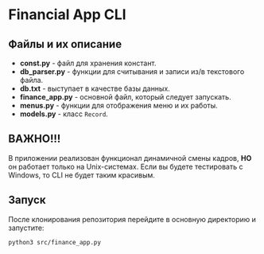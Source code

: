 # Financial App CLI

## Файлы и их описание
- **const.py** - файл для хранения констант.
- **db_parser.py** - функции для считывания и записи из/в текстового файла.
- **db.txt** - выступает в качестве базы данных.
- **finance_app.py** - основной файл, который следует запускать.
- **menus.py** - функции для отображения меню и их работы.
- **models.py** - класс `Record`.

## ВАЖНО!!!
В приложении реализован функционал динамичной смены кадров, **НО** он работает только на Unix-системах. Если вы будете тестировать с Windows, то CLI не будет таким красивым.

## Запуск
После клонирования репозитория перейдите в основную директорию и запустите:
```bash
python3 src/finance_app.py

